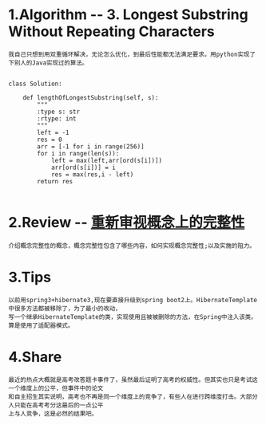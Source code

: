 # 1.Algorithm -- 3. Longest Substring Without Repeating Characters</h1>
    我自己只想到用双重循环解决，无论怎么优化，到最后性能都无法满足要求。用python实现了下别人的Java实现过的算法。

~~~
 
class Solution:

    def lengthOfLongestSubstring(self, s):
        """
        :type s: str
        :rtype: int
        """
        left = -1
        res = 0
        arr = [-1 for i in range(256)]
        for i in range(len(s)):
            left = max(left,arr[ord(s[i])])
            arr[ord(s[i])] = i
            res = max(res,i - left)
        return res
        
~~~

# 2.Review -- [重新审视概念上的完整性](http://hangaroundtheweb.com/2018/08/conceptual-integrity-revisited/)
    介绍概念完整性的概念，概念完整性包含了哪些内容，如何实现概念完整性;以及实施的阻力。
# 3.Tips
    以前用spring3+hibernate3,现在要直接升级到spring boot2上。HibernateTemplate中很多方法都被移除了，为了最小的改动，  
    写一个继承HibernateTemplate的类，实现使用且被被删除的方法，在Spring中注入该类。算是使用了适配器模式。

# 4.Share
    最近的热点大概就是高考改答题卡事件了，虽然最后证明了高考的权威性。但其实也只是考试这一个维度上的公平，但事件中的论文  
    和自主招生其实说明，高考也不再是同一个维度上的竞争了，有些人在进行跨维度打击。大部分人只能在高考考分这最后的一点公平  
    上与人竞争，这是必然的结果吧。
